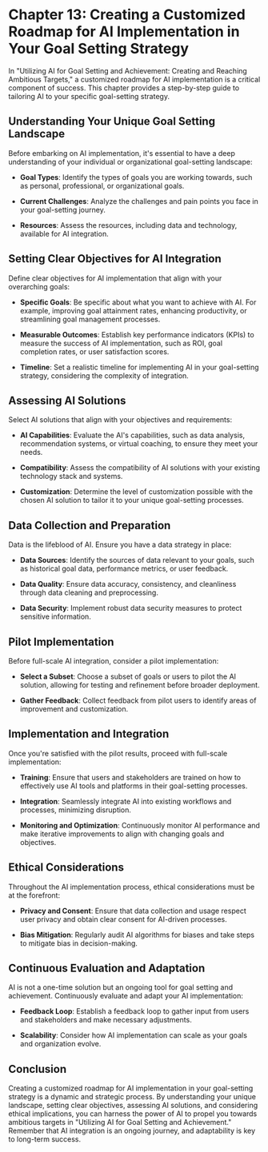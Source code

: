 Chapter 13: Creating a Customized Roadmap for AI Implementation in Your Goal Setting Strategy
=============================================================================================

In "Utilizing AI for Goal Setting and Achievement: Creating and Reaching Ambitious Targets," a customized roadmap for AI implementation is a critical component of success. This chapter provides a step-by-step guide to tailoring AI to your specific goal-setting strategy.

Understanding Your Unique Goal Setting Landscape
------------------------------------------------

Before embarking on AI implementation, it's essential to have a deep understanding of your individual or organizational goal-setting landscape:

* **Goal Types**: Identify the types of goals you are working towards, such as personal, professional, or organizational goals.

* **Current Challenges**: Analyze the challenges and pain points you face in your goal-setting journey.

* **Resources**: Assess the resources, including data and technology, available for AI integration.

Setting Clear Objectives for AI Integration
-------------------------------------------

Define clear objectives for AI implementation that align with your overarching goals:

* **Specific Goals**: Be specific about what you want to achieve with AI. For example, improving goal attainment rates, enhancing productivity, or streamlining goal management processes.

* **Measurable Outcomes**: Establish key performance indicators (KPIs) to measure the success of AI implementation, such as ROI, goal completion rates, or user satisfaction scores.

* **Timeline**: Set a realistic timeline for implementing AI in your goal-setting strategy, considering the complexity of integration.

Assessing AI Solutions
----------------------

Select AI solutions that align with your objectives and requirements:

* **AI Capabilities**: Evaluate the AI's capabilities, such as data analysis, recommendation systems, or virtual coaching, to ensure they meet your needs.

* **Compatibility**: Assess the compatibility of AI solutions with your existing technology stack and systems.

* **Customization**: Determine the level of customization possible with the chosen AI solution to tailor it to your unique goal-setting processes.

Data Collection and Preparation
-------------------------------

Data is the lifeblood of AI. Ensure you have a data strategy in place:

* **Data Sources**: Identify the sources of data relevant to your goals, such as historical goal data, performance metrics, or user feedback.

* **Data Quality**: Ensure data accuracy, consistency, and cleanliness through data cleaning and preprocessing.

* **Data Security**: Implement robust data security measures to protect sensitive information.

Pilot Implementation
--------------------

Before full-scale AI integration, consider a pilot implementation:

* **Select a Subset**: Choose a subset of goals or users to pilot the AI solution, allowing for testing and refinement before broader deployment.

* **Gather Feedback**: Collect feedback from pilot users to identify areas of improvement and customization.

Implementation and Integration
------------------------------

Once you're satisfied with the pilot results, proceed with full-scale implementation:

* **Training**: Ensure that users and stakeholders are trained on how to effectively use AI tools and platforms in their goal-setting processes.

* **Integration**: Seamlessly integrate AI into existing workflows and processes, minimizing disruption.

* **Monitoring and Optimization**: Continuously monitor AI performance and make iterative improvements to align with changing goals and objectives.

Ethical Considerations
----------------------

Throughout the AI implementation process, ethical considerations must be at the forefront:

* **Privacy and Consent**: Ensure that data collection and usage respect user privacy and obtain clear consent for AI-driven processes.

* **Bias Mitigation**: Regularly audit AI algorithms for biases and take steps to mitigate bias in decision-making.

Continuous Evaluation and Adaptation
------------------------------------

AI is not a one-time solution but an ongoing tool for goal setting and achievement. Continuously evaluate and adapt your AI implementation:

* **Feedback Loop**: Establish a feedback loop to gather input from users and stakeholders and make necessary adjustments.

* **Scalability**: Consider how AI implementation can scale as your goals and organization evolve.

Conclusion
----------

Creating a customized roadmap for AI implementation in your goal-setting strategy is a dynamic and strategic process. By understanding your unique landscape, setting clear objectives, assessing AI solutions, and considering ethical implications, you can harness the power of AI to propel you towards ambitious targets in "Utilizing AI for Goal Setting and Achievement." Remember that AI integration is an ongoing journey, and adaptability is key to long-term success.
